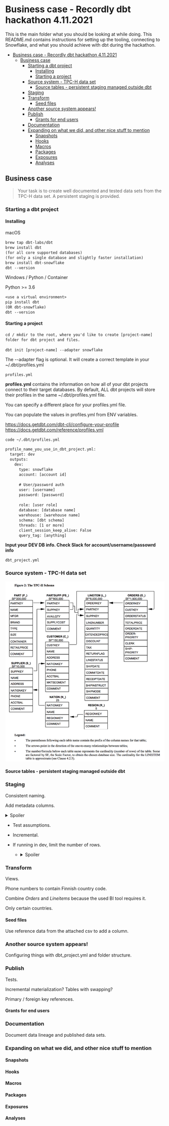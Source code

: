 # Business case - Recordly dbt hackathon 4.11.2021

This is the main folder what you should be looking at while doing. This README.md contains instructions for setting up the tooling, connecting to Snowflake, and what you should achieve with dbt during the hackathon.

- [Business case - Recordly dbt hackathon 4.11.2021](#business-case---recordly-dbt-hackathon-4112021)
  - [Business case](#business-case)
    - [Starting a dbt project](#starting-a-dbt-project)
      - [Installing](#installing)
      - [Starting a project](#starting-a-project)
    - [Source system - TPC-H data set](#source-system---tpc-h-data-set)
      - [Source tables - persistent staging managed outside dbt](#source-tables---persistent-staging-managed-outside-dbt)
    - [Staging](#staging)
    - [Transform](#transform)
      - [Seed files](#seed-files)
    - [Another source system appears!](#another-source-system-appears)
    - [Publish](#publish)
      - [Grants for end users](#grants-for-end-users)
    - [Documentation](#documentation)
    - [Expanding on what we did, and other nice stuff to mention](#expanding-on-what-we-did-and-other-nice-stuff-to-mention)
      - [Snapshots](#snapshots)
      - [Hooks](#hooks)
      - [Macros](#macros)
      - [Packages](#packages)
      - [Exposures](#exposures)
      - [Analyses](#analyses)

## Business case

> Your task is to create well documented and tested data sets from the TPC-H data set. A persistent staging is provided.

### Starting a dbt project

#### Installing

macOS
```
brew tap dbt-labs/dbt
brew install dbt 
(for all core supported databases)
(for only a single database and slightly faster installation)
brew install dbt-snowflake
dbt --version
```

Windows / Python / Container

Python >= 3.6
```
<use a virtual environment>
pip install dbt
(OR dbt-snowflake)
dbt --version
```

#### Starting a project

```
cd / mkdir to the root, where you'd like to create [project-name] folder for dbt project and files.

dbt init [project-name] --adapter snowflake
```
The --adapter flag is optional. It will create a correct template in your ~/.dbt/profiles.yml

```
profiles.yml
```

**profiles.yml** contains the information on how all of your dbt projects connect to their target databases. By default, ALL dbt projects will store their profiles in the same ~/.dbt/profiles.yml file.

You can specify a different place for your profiles.yml file.

You can populate the values in profiles.yml from ENV variables.

https://docs.getdbt.com/dbt-cli/configure-your-profile
https://docs.getdbt.com/reference/profiles.yml

```
code ~/.dbt/profiles.yml
```
```
profile_name_you_use_in_dbt_project.yml:
  target: dev
  outputs:
    dev:
      type: snowflake
      account: [account id]

      # User/password auth
      user: [username]
      password: [password]

      role: [user role]
      database: [database name]
      warehouse: [warehouse name]
      schema: [dbt schema]
      threads: [1 or more]
      client_session_keep_alive: False
      query_tag: [anything]
```

**Input your DEV DB info. Check Slack for account/username/passowrd info**

```
dbt_project.yml
```

### Source system - TPC-H data set

![schema](sample-data-tpch-schema.png)

#### Source tables - persistent staging managed outside dbt


### Staging

Consistent naming.

Add metadata columns.

<details>adasd
<summary>Spoiler</summary> 
sdfsdfsdfsd
</details> 

* Test assumptions.

* Incremental.

* If running in dev, limit the number of rows.
  * <details>
      <summary>Spoiler</summary> 
      sdfsdfsdfsdasd
      asd
  </details> 

### Transform

Views.

Phone numbers to contain Finnish country code.

Combine *Orders* and *Lineitems* because the used BI tool requires it.

Only certain countries.
#### Seed files

Use reference data from the attached csv to add a column.
### Another source system appears!

Configuring things with dbt_project.yml and folder structure.

### Publish

Tests.

Incremental materialization? Tables with swapping?

Primary / foreign key references.

#### Grants for end users

### Documentation

Document data lineage and published data sets.

### Expanding on what we did, and other nice stuff to mention

#### Snapshots

#### Hooks

#### Macros

#### Packages

#### Exposures

#### Analyses
